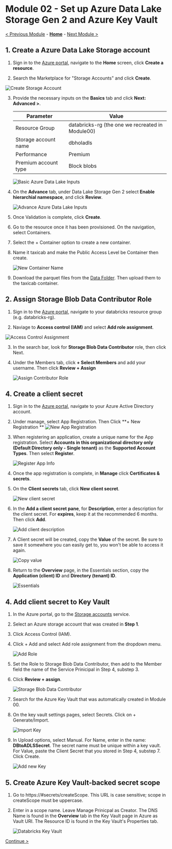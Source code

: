 # Module 02 - Set up Azure Data Lake Storage Gen 2 and Azure Key Vault

[< Previous Module](../Modules/module01.md) - **[Home](../README.md)** - [Next Module >](../Modules/module03.md)


## 1. Create a Azure Data Lake Storage account
1. Sign in to the [Azure portal](https://portal.azure.com), navigate to the **Home** screen, click **Create a resource**.

2. Search the Marketplace for "Storage Accounts" and click **Create**.

  ![Create Storage Account](../Images/Module02/storageaccount.png)

3. Provide the necessary inputs on the **Basics** tab and click **Next: Advanced >**.  

    | Parameter | Value |
    | --- | --- |
    | Resource Group | databricks-rg  (the one we recreated in Module00)|
    | Storage account name | dbholadls |
    | Performance | Premium |
    | Premium account type | Block blobs |

    ![Basic Azure Data Lake Inputs](../Images/Module02/createadls.png)
  
4. On the **Advance** tab, under Data Lake Storage Gen 2 select **Enable hierarchial namespace**, and click **Review**.

    ![Advance Azure Data Lake Inputs](../Images/Module02/enablehierarchy.png)
  
5. Once Validation is complete, click **Create**.

6. Go to the resource once it has been provisioned. On the navigation, select Containers.

7. Select the + Container option to create a new container.

8. Name it taxicab and make the Public Access Level be Container then create.

    ![New Container Name](../Images/Module02/newcontainername.png) 

9. Download the parquet files from the [Data Folder](../Data). Then upload them to the taxicab container.

## 2. Assign Storage Blob Data Contributor Role
1. Sign in to the [Azure portal](https://portal.azure.com), navigate to your databricks resource group (e.g. databricks-rg).

2. Naviage to **Access control (IAM)** and select **Add role assignment**.

  ![Access Control Assignment](../Images/Module02/addrole.png)
  

3. In the search bar, look for **Storage Blob Data Contributor** role, then click Next.

4. Under the Members tab, click **+ Select Members** and add your username. Then click **Review + Assign**

    ![Assign Contributor Role](../Images/Module02/assignrole.png)
  
## 4. Create a client secret
1. Sign in to the [Azure portal](https://portal.azure.com), navigate to your Azure Active Directory account.

2. Under manage, select App Registration. Then Click **+ New Registration **
  ![New App Registration](../Images/Module02/appregister.png)

3. When registering an application, create a unique name for the App registration. Select **Accounts in this organizational directory only (Default Directory only - Single tenant)** as the **Supported Account Types**.  Then select **Register**.

    ![Register App Info](../Images/Module02/RegisterAppInfo.png)

4. Once the app registration is complete, in **Manage** click **Certificates & secrets**.  

5. On the **Client secrets** tab, click **New client secret**.
 
    ![New client secret](../Images/Module02/newclientsecret.png)
  
6. In the **Add a client secret pane**, for **Description**, enter a description for the client secret. For **expires**, keep it at the recommended 6 months. Then click **Add**.

    ![Add client description](../Images/Module02/secretdesc.png)
  
7. A Client secret will be created, copy the **Value** of the secret. Be sure to save it somewhere you can easily get to, you won't be able to access it again.

    ![Copy value](../Images/Module02/copyvalue.png)

8. Return to the **Overview** page, in the Essentials section, copy the **Application (client) ID** and **Directory (tenant) ID**.
  
    ![Essentials](../Images/Module02/essentials.png)
  
## 4. Add client secret to Key Vault
1. In the Azure portal, go to the [Storage accounts](https://portal.azure.com/#view/HubsExtension/BrowseResource/resourceType/Microsoft.Storage%2FStorageAccounts) service.

2. Select an Azure storage account that was created in **Step 1**.

3. Click Access Control (IAM).

4. Click + Add and select Add role assignment from the dropdown menu.
  
    ![Add Role](../Images/Module02/addroleadls.png)

6. Set the Role to Storage Blob Data Contributor, then add to the Member field the name of the Service Prinicipal in Step 4, substep 3.

7. Click **Review + assign**.
    
    ![Storage Blob Data Contributor](../Images/Module02/datacontributor.png)
 
8. Search for the Azure Key Vault that was automatically created in Module 00.

9. On the key vault settings pages, select Secrets. Click on + Generate/Import.

    ![Import Key](../Images/Module02/importkey.png)
    
10. In Upload options, select Manual. For Name, enter in the name: **DBtoADLSSecret**. The secret name must be unique within a key vault.  For Value, paste the Client Secret that you stored in Step 4, substep 7. Click Create.

    ![Add new Key](../Images/Module02/addtokeyvault.png)

## 5. Create Azure Key Vault-backed secret scope
1. Go to https://<databricks-instance>#secrets/createScope. This URL is case sensitive; scope in createScope must be uppercase.
  
2. Enter in a scope name. Leave Manage Prinicpal as Creator. The DNS Name is found in the **Overview** tab in the Key Vault page in Azure as Vault URI. The Resource ID is found in the Key Vault's Properties tab.

    ![Databricks Key Vault](../Images/Module02/dbkeyvault.png)


[Continue >](../Modules/module03.md)
